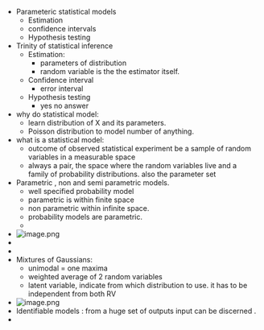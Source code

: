 - Parameteric statistical models
	- Estimation
	- confidence intervals
	- Hypothesis testing
- Trinity of statistical inference
	- Estimation:
		- parameters of distribution
		- random variable is the the estimator itself.
	- Confidence interval
		- error interval
	- Hypothesis testing
		- yes no answer
- why do statistical model:
	- learn distribution of  X and its parameters.
	- Poisson distribution to model number of anything.
- what is a statistical model:
	- outcome of observed  statistical experiment be a sample of random variables in a measurable space
	- always a pair, the space where the random variables live and a family of probability distributions. also the parameter set
- Parametric , non and semi parametric models.
	- well specified probability model
	- parametric is within finite space
	- non parametric within infinite space.
	- probability models are parametric.
	-
- ![image.png](../assets/image_1685355142430_0.png)
-
-
- Mixtures of Gaussians:
	- unimodal = one maxima
	- weighted average of 2 random variables
	- latent variable, indicate from which distribution to use. it has to be independent from both RV
- ![image.png](../assets/image_1685365152589_0.png)
- Identifiable models : from a huge set of outputs input can be discerned .
-